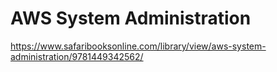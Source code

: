 # AWS System Administration

https://www.safaribooksonline.com/library/view/aws-system-administration/9781449342562/
